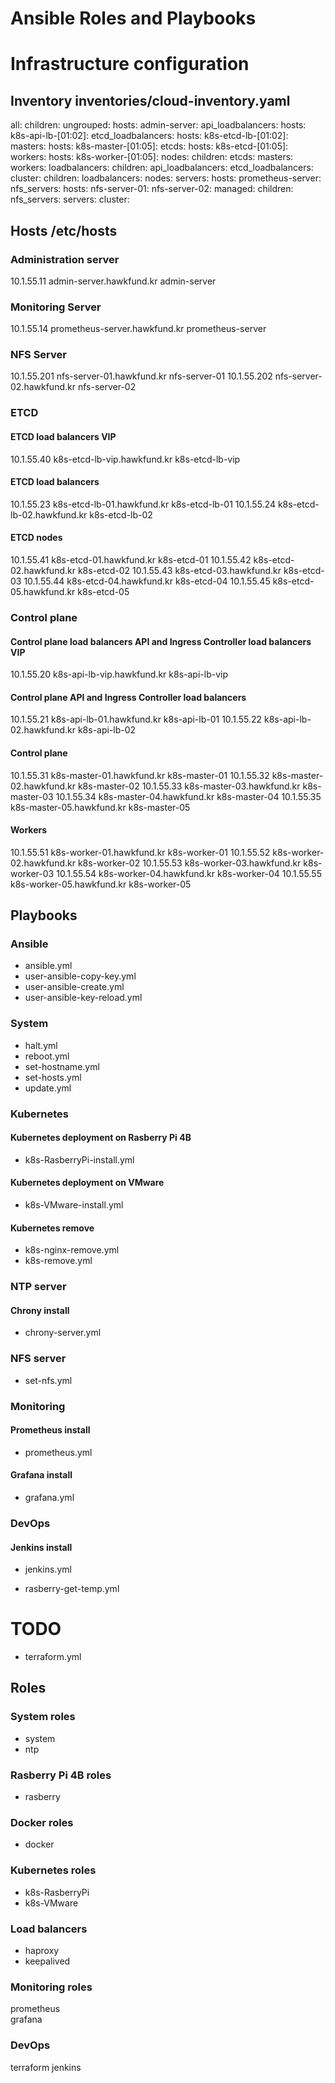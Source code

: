 # Ansible Roles and Playbooks

# Infrastructure configuration

## Inventory inventories/cloud-inventory.yaml

all:
  children:
    ungrouped:
      hosts:
        admin-server:
    api_loadbalancers:
      hosts:
        k8s-api-lb-[01:02]:
    etcd_loadbalancers:
      hosts:
        k8s-etcd-lb-[01:02]:
    masters:
      hosts:
        k8s-master-[01:05]:
    etcds:
      hosts:
        k8s-etcd-[01:05]:
    workers:
      hosts:
        k8s-worker-[01:05]:
    nodes:
      children:
        etcds:
        masters:
        workers:
    loadbalancers:
      children:
        api_loadbalancers:
        etcd_loadbalancers:
    cluster:
      children:
        loadbalancers:
        nodes:
    servers:
      hosts:
        prometheus-server:
    nfs_servers:
      hosts:
        nfs-server-01:
        nfs-server-02:
    managed:
      children:
        nfs_servers:
        servers:
        cluster:

## Hosts /etc/hosts
### Administration server
10.1.55.11 admin-server.hawkfund.kr admin-server

### Monitoring Server
10.1.55.14 prometheus-server.hawkfund.kr prometheus-server

### NFS Server
10.1.55.201 nfs-server-01.hawkfund.kr nfs-server-01
10.1.55.202 nfs-server-02.hawkfund.kr nfs-server-02

### ETCD

#### ETCD load balancers VIP
10.1.55.40 k8s-etcd-lb-vip.hawkfund.kr k8s-etcd-lb-vip

#### ETCD load balancers
10.1.55.23 k8s-etcd-lb-01.hawkfund.kr k8s-etcd-lb-01
10.1.55.24 k8s-etcd-lb-02.hawkfund.kr k8s-etcd-lb-02

#### ETCD nodes
10.1.55.41 k8s-etcd-01.hawkfund.kr k8s-etcd-01
10.1.55.42 k8s-etcd-02.hawkfund.kr k8s-etcd-02
10.1.55.43 k8s-etcd-03.hawkfund.kr k8s-etcd-03
10.1.55.44 k8s-etcd-04.hawkfund.kr k8s-etcd-04
10.1.55.45 k8s-etcd-05.hawkfund.kr k8s-etcd-05


### Control plane

#### Control plane load balancers API and Ingress Controller load balancers VIP
10.1.55.20 k8s-api-lb-vip.hawkfund.kr k8s-api-lb-vip

#### Control plane API and Ingress Controller load balancers
10.1.55.21 k8s-api-lb-01.hawkfund.kr k8s-api-lb-01
10.1.55.22 k8s-api-lb-02.hawkfund.kr k8s-api-lb-02

#### Control plane 
10.1.55.31 k8s-master-01.hawkfund.kr k8s-master-01
10.1.55.32 k8s-master-02.hawkfund.kr k8s-master-02
10.1.55.33 k8s-master-03.hawkfund.kr k8s-master-03
10.1.55.34 k8s-master-04.hawkfund.kr k8s-master-04
10.1.55.35 k8s-master-05.hawkfund.kr k8s-master-05

#### Workers 
10.1.55.51 k8s-worker-01.hawkfund.kr k8s-worker-01
10.1.55.52 k8s-worker-02.hawkfund.kr k8s-worker-02
10.1.55.53 k8s-worker-03.hawkfund.kr k8s-worker-03
10.1.55.54 k8s-worker-04.hawkfund.kr k8s-worker-04
10.1.55.55 k8s-worker-05.hawkfund.kr k8s-worker-05

## Playbooks

### Ansible
- ansible.yml
- user-ansible-copy-key.yml
- user-ansible-create.yml
- user-ansible-key-reload.yml

### System
- halt.yml
- reboot.yml
- set-hostname.yml
- set-hosts.yml
- update.yml

### Kubernetes

#### Kubernetes deployment on Rasberry Pi 4B
- k8s-RasberryPi-install.yml

#### Kubernetes deployment on VMware
- k8s-VMware-install.yml

#### Kubernetes remove
- k8s-nginx-remove.yml
- k8s-remove.yml

### NTP server
#### Chrony install
- chrony-server.yml

### NFS server
- set-nfs.yml

### Monitoring

#### Prometheus install
- prometheus.yml

#### Grafana install
- grafana.yml

### DevOps

#### Jenkins install
- jenkins.yml

- rasberry-get-temp.yml

# TODO
- terraform.yml

## Roles
### System roles
- system
- ntp  

### Rasberry Pi 4B roles
- rasberry  

### Docker roles
- docker

### Kubernetes roles
- k8s-RasberryPi  
- k8s-VMware  

### Load balancers
- haproxy  
- keepalived  

### Monitoring roles
prometheus  
grafana  

### DevOps
terraform
jenkins  




